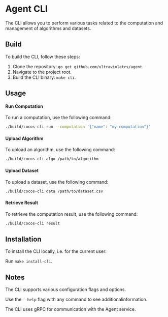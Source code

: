 # Agent CLI

The CLI allows you to perform various tasks related to the computation and management of algorithms and datasets.

## Build

To build the CLI, follow these steps:

1. Clone the repository: `go get github.com/ultravioletrs/agent`.
2. Navigate to the project root.
3. Build the CLI binary: `make cli`.

## Usage

#### Run Computation

To run a computation, use the following command:

```bash
./build/cocos-cli run --computation '{"name": "my-computation"}'
```

#### Upload Algorithm

To upload an algorithm, use the following command:

```bash
./build/cocos-cli algo /path/to/algorithm
```

#### Upload Dataset

To upload a dataset, use the following command:

```bash
./build/cocos-cli data /path/to/dataset.csv
```

#### Retrieve Result

To retrieve the computation result, use the following command:

```bash
./build/cocos-cli result
```

## Installation

To install the CLI locally, i.e. for the current user:

Run `make install-cli`.

## Notes

The CLI supports various configuration flags and options.

Use the `--help` flag with any command to see additionalinformation.

The CLI uses gRPC for communication with the Agent service.
